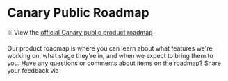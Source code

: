 # Canary Public Roadmap

:sparkle: View the [official Canary public product roadmap](https://github.com/orgs/AviaryCanary/projects/2)

Our product roadmap is where you can learn about what features we're working on, what stage they're in, and when we expect to bring them to you. Have any questions or comments about items on the roadmap? Share your feedback via
